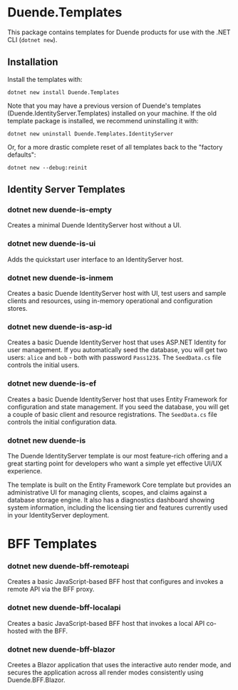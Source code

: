 # Duende.Templates
This package contains templates for Duende products for use with the .NET CLI (`dotnet new`).

## Installation

Install the templates with:

```
dotnet new install Duende.Templates
```

Note that you may have a previous version of Duende's templates (Duende.IdentityServer.Templates) installed on your machine. If the old template package is installed, we recommend uninstalling it with:

```
dotnet new uninstall Duende.Templates.IdentityServer
```

Or, for a more drastic complete reset of all templates back to the "factory defaults":

```
dotnet new --debug:reinit
```

## Identity Server Templates

### dotnet new duende-is-empty
Creates a minimal Duende IdentityServer host without a UI.

### dotnet new duende-is-ui
Adds the quickstart user interface to an IdentityServer host.

### dotnet new duende-is-inmem
Creates a basic Duende IdentityServer host with UI, test users and sample clients and resources, using in-memory operational and configuration stores.

### dotnet new duende-is-asp-id
Creates a basic Duende IdentityServer host that uses ASP.NET Identity for user management. If you automatically seed the database, you will get two users: `alice` and `bob` - both with password `Pass123$`. The `SeedData.cs` file controls the initial users.

### dotnet new duende-is-ef
Creates a basic Duende IdentityServer host that uses Entity Framework for configuration and state management. If you seed the database, you will get a couple of basic client and resource registrations. The `SeedData.cs` file controls the initial configuration data.

### dotnet new duende-is
The Duende IdentityServer template is our most feature-rich offering and a great starting point for developers who want a simple yet effective UI/UX experience.

The template is built on the Entity Framework Core template but provides an administrative UI for managing clients, scopes, and claims against a database storage engine.
It also has a diagnostics dashboard showing system information, including the licensing tier and features currently used in your IdentityServer deployment.


# BFF Templates

### dotnet new duende-bff-remoteapi
Creates a basic JavaScript-based BFF host that configures and invokes a remote API via the BFF proxy.

### dotnet new duende-bff-localapi
Creates a basic JavaScript-based BFF host that invokes a local API co-hosted with the BFF.

### dotnet new duende-bff-blazor
Creetes a Blazor application that uses the interactive auto render mode, and secures the application across all render modes consistently using Duende.BFF.Blazor.

